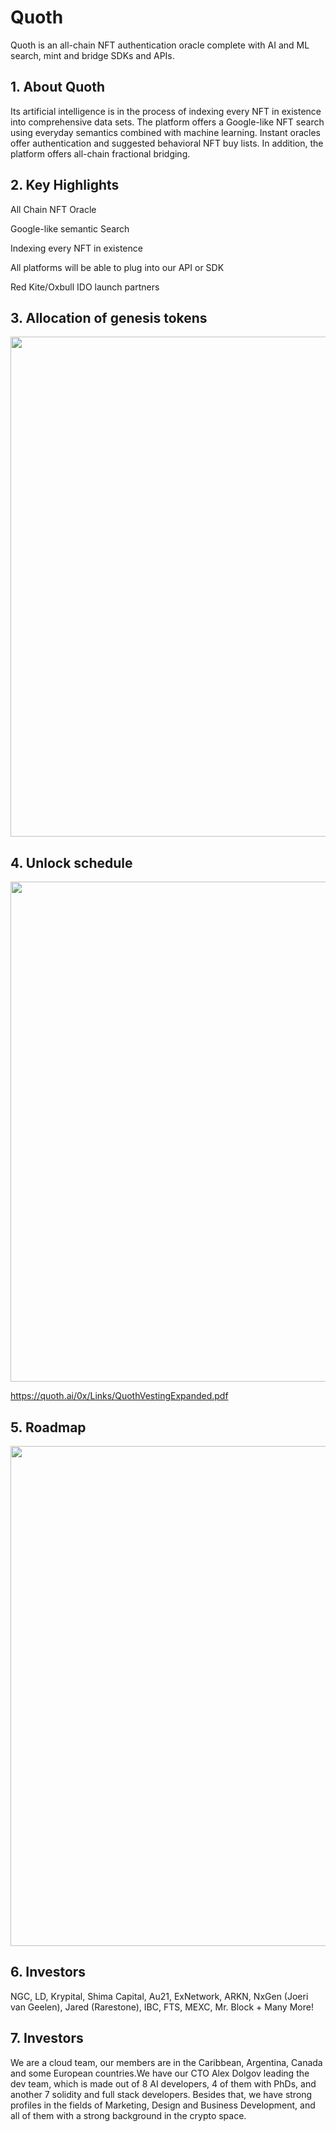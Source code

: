 # Quoth

Quoth is an all-chain NFT authentication oracle complete with AI and ML search, mint and bridge SDKs and APIs.





## 1. About Quoth

Its artificial intelligence is in the process of indexing every NFT in existence into comprehensive data sets. The platform offers a Google-like NFT search using everyday semantics combined with machine learning. Instant oracles offer authentication and suggested behavioral NFT buy lists. In addition, the platform offers all-chain fractional bridging.





## 2. Key Highlights

All Chain NFT Oracle

Google-like semantic Search

Indexing every NFT in existence

All platforms will be able to plug into our API or SDK

Red Kite/Oxbull IDO launch partners 





## 3. Allocation of genesis tokens

<img src="https://ic-market-projects.solv.finance/images/QUOTH/Quoth-allocation.png " width="800px" style="margin: 0 auto;" />





## 4. Unlock schedule

<img src="https://ic-market-projects.solv.finance/images/QUOTH/Quoth-schedule.png" width="800px" style="margin: 0 auto;" />

https://quoth.ai/0x/Links/QuothVestingExpanded.pdf



## 5. Roadmap

<img src="https://ic-market-projects.solv.finance/images/QUOTH/Quoth-roadmap.png" width="800px" style="margin: 0 auto;" />





## 6. Investors

NGC, LD, Krypital, Shima Capital, Au21, ExNetwork, ARKN, NxGen (Joeri van Geelen), Jared (Rarestone), IBC, FTS, MEXC, Mr. Block + Many More! 





## 7. Investors

We are a cloud team, our members are in the Caribbean, Argentina, Canada and some European countries.We have our CTO Alex Dolgov leading the dev team, which is made out of 8 AI developers, 4 of them with PhDs, and another 7 solidity and full stack developers. Besides that, we have strong profiles in the fields of Marketing, Design and Business Development, and all of them with a strong background in the crypto space.
